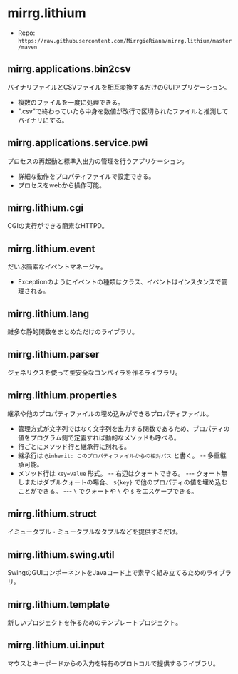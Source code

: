 # mirrg.lithium

- Repo: `https://raw.githubusercontent.com/MirrgieRiana/mirrg.lithium/master/maven`

## mirrg.applications.bin2csv

バイナリファイルとCSVファイルを相互変換するだけのGUIアプリケーション。
- 複数のファイルを一度に処理できる。
- ".csv"で終わっていたら中身を数値が改行で区切られたファイルと推測してバイナリにする。

## mirrg.applications.service.pwi

プロセスの再起動と標準入出力の管理を行うアプリケーション。
- 詳細な動作をプロパティファイルで設定できる。
- プロセスをwebから操作可能。

## mirrg.lithium.cgi

CGIの実行ができる簡素なHTTPD。

## mirrg.lithium.event

だいぶ簡素なイベントマネージャ。
- Exceptionのようにイベントの種類はクラス、イベントはインスタンスで管理される。

## mirrg.lithium.lang

雑多な静的関数をまとめただけのライブラリ。

## mirrg.lithium.parser

ジェネリクスを使って型安全なコンパイラを作るライブラリ。

## mirrg.lithium.properties

継承や他のプロパティファイルの埋め込みができるプロパティファイル。
- 管理方式が文字列ではなく文字列を出力する関数であるため、プロパティの値をプログラム側で定義すれば動的なメソッドも呼べる。
- 行ごとにメソッド行と継承行に別れる。
- 継承行は ```@inherit: このプロパティファイルからの相対パス``` と書く。
-- 多重継承可能。
- メソッド行は ```key=value``` 形式。
-- 右辺はクォートできる。
--- クォート無しまたはダブルクォートの場合、 ```${key}``` で他のプロパティの値を埋め込むことができる。
--- ```\``` でクォートや ```\``` や ```$``` をエスケープできる。

## mirrg.lithium.struct

イミュータブル・ミュータブルなタプルなどを提供するだけ。

## mirrg.lithium.swing.util

SwingのGUIコンポーネントをJavaコード上で素早く組み立てるためのライブラリ。

## mirrg.lithium.template

新しいプロジェクトを作るためのテンプレートプロジェクト。

## mirrg.lithium.ui.input

マウスとキーボードからの入力を特有のプロトコルで提供するライブラリ。
